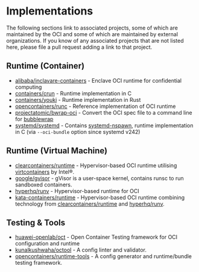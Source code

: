 # <a name="implementations" />Implementations

The following sections link to associated projects, some of which are maintained by the OCI and some of which are maintained by external organizations.
If you know of any associated projects that are not listed here, please file a pull request adding a link to that project.

## <a name="implementationsRuntimeContainer" />Runtime (Container)

* [alibaba/inclavare-containers][rune] - Enclave OCI runtime for confidential computing
* [containers/crun][crun] - Runtime implementation in C
* [containers/youki][youki] - Runtime implementation in Rust
* [opencontainers/runc][runc] - Reference implementation of OCI runtime
* [projectatomic/bwrap-oci][bwrap-oci] - Convert the OCI spec file to a command line for [bubblewrap][bubblewrap]
* [systemd/systemd][systemd] - Contains [systemd-nspawn][nspawn], runtime implementation in C (via `--oci-bundle` option since systemd v242)

## <a name="implementationsRuntimeVirtualMachine" />Runtime (Virtual Machine)

* [clearcontainers/runtime][cc-runtime] - Hypervisor-based OCI runtime utilising [virtcontainers][virtcontainers] by Intel®.
* [google/gvisor][gvisor] - gVisor is a user-space kernel, contains runsc to run sandboxed containers.
* [hyperhq/runv][runv] - Hypervisor-based runtime for OCI
* [kata-containers/runtime][kata-runtime] - Hypervisor-based OCI runtime combining technology from [clearcontainers/runtime][cc-runtime] and [hyperhq/runv][runv].

## <a name="implementationsTestingTools" />Testing & Tools

* [huawei-openlab/oct][oct] - Open Container Testing framework for OCI configuration and runtime
* [kunalkushwaha/octool][octool] - A config linter and validator.
* [opencontainers/runtime-tools][runtime-tools] - A config generator and runtime/bundle testing framework.

[bubblewrap]: https://github.com/projectatomic/bubblewrap
[bwrap-oci]: https://github.com/projectatomic/bwrap-oci
[cc-runtime]: https://github.com/clearcontainers/runtime
[crun]: https://github.com/containers/crun
[gvisor]: https://github.com/google/gvisor
[kata-runtime]: https://github.com/kata-containers/runtime
[nspawn]: https://www.freedesktop.org/software/systemd/man/latest/systemd-nspawn.html
[oct]: https://github.com/huawei-openlab/oct
[octool]: https://github.com/kunalkushwaha/octool
[runc]: https://github.com/opencontainers/runc
[rune]: https://github.com/alibaba/inclavare-containers
[runtime-tools]: https://github.com/opencontainers/runtime-tools
[runv]: https://github.com/hyperhq/runv
[systemd]: https://github.com/systemd/systemd
[virtcontainers]: https://github.com/containers/virtcontainers
[youki]: https://github.com/containers/youki
